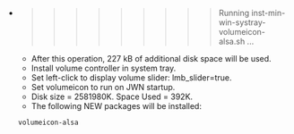 * >>>>>>>>> Running inst-min-win-systray-volumeicon-alsa.sh ...
  * After this operation, 227 kB of additional disk space will be used.
  * Install volume controller in system tray.
  * Set left-click to display volume slider: lmb_slider=true.
  * Set volumeicon to run on JWN startup.
  * Disk size = 2581980K. Space Used = 392K.
  * The following NEW packages will be installed:
  ```bash
  volumeicon-alsa
  ```
